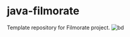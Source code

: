 # java-filmorate
Template repository for Filmorate project.
![bd](https://user-images.githubusercontent.com/106442300/199531507-787a998c-87eb-463a-8d11-54350f74ee6d.png)

